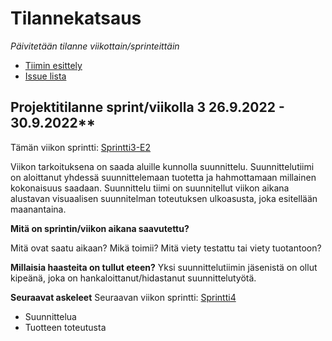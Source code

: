 # Tilannekatsaus


*Päivitetään tilanne viikottain/sprinteittäin*

* [Tiimin esittely](https://ac8393.pages.labranet.jamk.fi/grafiteam-projekti/10-Projektihallinta/esittely/)
* [Issue lista](https://gitlab.labranet.jamk.fi/AC8393/grafiteam-projekti/-/issues)

## Projektitilanne sprint/viikolla 3 26.9.2022 - 30.9.2022**

Tämän viikon sprintti: [Sprintti3-E2](https://gitlab.labranet.jamk.fi/AC8393/grafiteam-projekti/-/issues/5)

Viikon tarkoituksena on saada aluille kunnolla suunnittelu. Suunnittelutiimi on aloittanut yhdessä suunnittelemaan tuotetta ja hahmottamaan millainen kokonaisuus saadaan.
Suunnittelu tiimi on suunnitellut viikon aikana alustavan visuaalisen suunnitelman toteutuksen ulkoasusta, joka esitellään maanantaina.

**Mitä on sprintin/viikon aikana saavutettu?**

Mitä ovat saatu aikaan? Mikä toimii? Mitä viety testattu tai viety tuotantoon?

**Millaisia haasteita on tullut eteen?**
Yksi suunnittelutiimin jäsenistä on ollut kipeänä, joka on hankaloittanut/hidastanut suunnittelutyötä.

**Seuraavat askeleet**
Seuraavan viikon sprintti: [Sprintti4](https://gitlab.labranet.jamk.fi/AC8393/grafiteam-projekti/-/issues/6)
- Suunnittelua
- Tuotteen toteutusta




